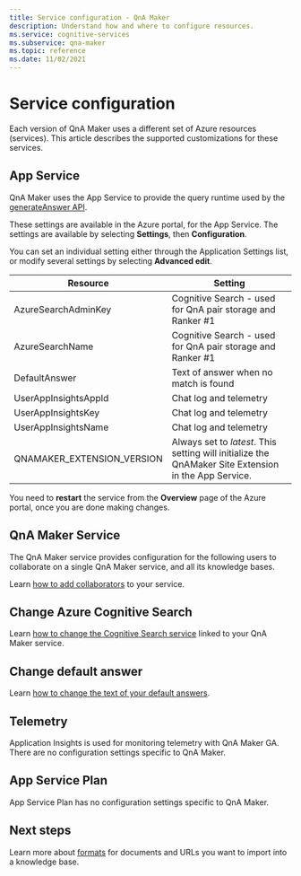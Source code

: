 ```yaml
---
title: Service configuration - QnA Maker
description: Understand how and where to configure resources.
ms.service: cognitive-services
ms.subservice: qna-maker
ms.topic: reference
ms.date: 11/02/2021
---
```


# Service configuration

Each version of QnA Maker uses a different set of Azure resources (services). This article describes the supported customizations for these services. 

## App Service

QnA Maker uses the App Service to provide the query runtime used by the [generateAnswer API](/rest/api/cognitiveservices/qnamaker4.0/runtime/generateanswer).

These settings are available in the Azure portal, for the App Service. The settings are available by selecting **Settings**, then **Configuration**.

You can set an individual setting either through the Application Settings list, or modify several settings by selecting **Advanced edit**.

|Resource|Setting|
|--|--|
|AzureSearchAdminKey|Cognitive Search - used for QnA pair storage and Ranker #1|
|AzureSearchName|Cognitive Search - used for QnA pair storage and Ranker #1|
|DefaultAnswer|Text of answer when no match is found|
|UserAppInsightsAppId|Chat log and telemetry|
|UserAppInsightsKey|Chat log and telemetry|
|UserAppInsightsName|Chat log and telemetry|
|QNAMAKER_EXTENSION_VERSION|Always set to _latest_. This setting will initialize the QnAMaker Site Extension in the App Service.|

You need to **restart** the service from the **Overview** page of the Azure portal, once you are done making changes.

## QnA Maker Service

The QnA Maker service provides configuration for the following users to collaborate on a single QnA Maker service, and all its knowledge bases.

Learn [how to add collaborators](./index.yml) to your service.

## Change Azure Cognitive Search

Learn [how to change the Cognitive Search service](./how-to/configure-QnA-Maker-resources.md#configure-qna-maker-to-use-different-cognitive-search-resource) linked to your QnA Maker service.

## Change default answer

Learn [how to change the text of your default answers](How-To/change-default-answer.md). 

## Telemetry

Application Insights is used for monitoring telemetry with QnA Maker GA. There are no configuration settings specific to QnA Maker.

## App Service Plan

App Service Plan has no configuration settings specific to QnA Maker.

## Next steps

Learn more about [formats](reference-document-format-guidelines.md) for documents and URLs you want to import into a knowledge base.